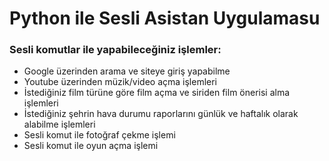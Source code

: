 # Python ile Sesli Asistan Uygulamasu
  ### Sesli komutlar ile yapabileceğiniz işlemler:
 <ul>

 <li>Google üzerinden arama ve siteye giriş yapabilme</li>
 <li>Youtube üzerinden müzik/video açma işlemleri</li>
 <li>İstediğiniz film türüne göre film açma ve siriden film önerisi alma işlemleri</li>
 <li>İstediğiniz şehrin hava durumu raporlarını günlük ve haftalık olarak alabilme işlemleri</li>
 <li>Sesli komut ile fotoğraf çekme işlemi</li>
 <li>Sesli komut ile oyun açma işlemi</li>
 </ul>
